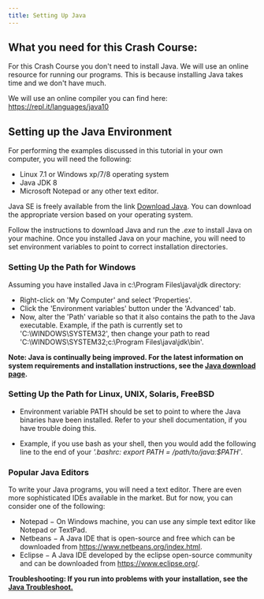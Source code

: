 ```yaml
---
title: Setting Up Java
---
```


## What you need for this Crash Course:

For this Crash Course you don't need to install Java. We will use an online resource for running our programs. This is because installing Java takes time and we don't have much. 

We will use an online compiler you can find here: https://repl.it/languages/java10

## Setting up the Java Environment

For performing the examples discussed in this tutorial in your own computer, you will need the following:

  - Linux 7.1 or Windows xp/7/8 operating system
  - Java JDK 8
  - Microsoft Notepad or any other text editor.

Java SE is freely available from the link [Download Java](https://www.oracle.com/java/technologies/javase/javase-jdk8-downloads.html). You can download the appropriate version based on your operating system.

Follow the instructions to download Java and run the *.exe* to install Java on your machine. Once you installed Java on your machine, you will need to set environment variables to point to correct installation directories.

### Setting Up the Path for Windows

Assuming you have installed Java in c:\Program Files\java\jdk directory: 

  - Right-click on 'My Computer' and select 'Properties'.
  - Click the 'Environment variables' button under the 'Advanced' tab.
  - Now, alter the 'Path' variable so that it also contains the path to the Java executable. Example, if the path is currently set to 'C:\WINDOWS\SYSTEM32', then change your path to read 'C:\WINDOWS\SYSTEM32;c:\Program Files\java\jdk\bin'.

**Note: Java is continually being improved. For the latest information on system requirements and installation instructions, see the [Java download page](https://www.oracle.com/java/technologies/javase/javase-jdk8-downloads.html).**

### Setting Up the Path for Linux, UNIX, Solaris, FreeBSD

- Environment variable PATH should be set to point to where the Java binaries have been installed. Refer to your shell documentation, if you have trouble doing this.

- Example, if you use bash as your shell, then you would add the following line to the end of your *'.bashrc: export PATH = /path/to/java:$PATH'*.

### Popular Java Editors

To write your Java programs, you will need a text editor. There are even more sophisticated IDEs available in the market. But for now, you can consider one of the following:

  - Notepad − On Windows machine, you can use any simple text editor like Notepad or TextPad.
  - Netbeans − A Java IDE that is open-source and free which can be downloaded from https://www.netbeans.org/index.html.
  - Eclipse − A Java IDE developed by the eclipse open-source community and can be downloaded from https://www.eclipse.org/.

**Troubleshooting: If you run into problems with your installation, see the [Java Troubleshoot.](https://www.java.com/es/download/help/troubleshoot_java.xml)**
